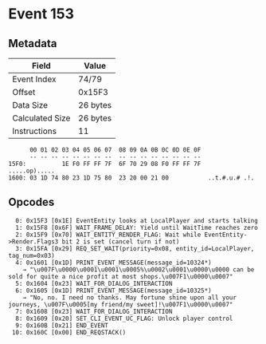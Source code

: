 # Event 153

## Metadata

| Field           | Value    |
|-----------------|----------|
| Event Index     | 74/79    |
| Offset          | 0x15F3   |
| Data Size       | 26 bytes |
| Calculated Size | 26 bytes |
| Instructions    | 11       |

```
      00 01 02 03 04 05 06 07  08 09 0A 0B 0C 0D 0E 0F
      -- -- -- -- -- -- -- --  -- -- -- -- -- -- -- --
15F0:          1E F0 FF FF 7F  6F 70 29 08 F0 FF FF 7F     .....op).....
1600: 03 1D 74 80 23 1D 75 80  23 20 00 21 00           ..t.#.u.# .!.   
```

## Opcodes

```
  0: 0x15F3 [0x1E] EventEntity looks at LocalPlayer and starts talking
  1: 0x15F8 [0x6F] WAIT_FRAME_DELAY: Yield until WaitTime reaches zero
  2: 0x15F9 [0x70] WAIT_ENTITY_RENDER_FLAG: Wait while EventEntity->Render.Flags3 bit 2 is set (cancel turn if not)
  3: 0x15FA [0x29] REQ_SET_WAIT(priority=0x08, entity_id=LocalPlayer, tag_num=0x03)
  4: 0x1601 [0x1D] PRINT_EVENT_MESSAGE(message_id=10324*)
    → "\u007F\u0000\u0001\u0001\u0005%\u0002\u0001\u0000\u0000 can be sold for quite a nice profit at most shops.\u007F1\u0000\u0007"
  5: 0x1604 [0x23] WAIT_FOR_DIALOG_INTERACTION
  6: 0x1605 [0x1D] PRINT_EVENT_MESSAGE(message_id=10325*)
    → "No, no. I need no thanks. May fortune shine upon all your journeys, \u007F\u0005[my friend/my sweet]!\u007F1\u0000\u0007"
  7: 0x1608 [0x23] WAIT_FOR_DIALOG_INTERACTION
  8: 0x1609 [0x20] SET_CLI_EVENT_UC_FLAG: Unlock player control
  9: 0x160B [0x21] END_EVENT
 10: 0x160C [0x00] END_REQSTACK()
```
